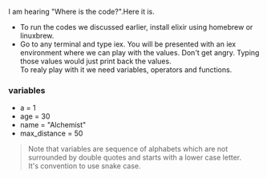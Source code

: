 I am hearing "Where is the code?".Here it is.   
- To run the codes we discussed earlier, install elixir using homebrew or linuxbrew.
- Go to any terminal and type iex. You will be presented with an iex environment where we can play with the values.
Don't get angry. Typing those values would just print back the values.  
To realy play with it we need variables, operators and functions.
### variables
- a = 1
- age = 30
- name = "Alchemist"  
- max_distance = 50
>Note that variables are sequence of alphabets which are not surrounded by double quotes and starts with a lower case letter.  
It's convention to use snake case.